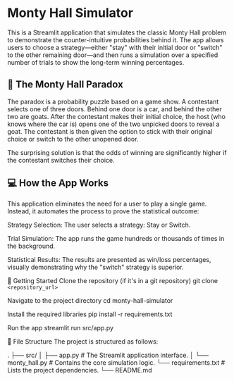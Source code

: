# Monty Hall Simulator
This is a Streamlit application that simulates the classic Monty Hall problem to demonstrate the counter-intuitive probabilities behind it. The app allows users to choose a strategy—either "stay" with their initial door or "switch" to the other remaining door—and then runs a simulation over a specified number of trials to show the long-term winning percentages.

## 🎲 The Monty Hall Paradox
The paradox is a probability puzzle based on a game show. A contestant selects one of three doors. Behind one door is a car, and behind the other two are goats. After the contestant makes their initial choice, the host (who knows where the car is) opens one of the two unpicked doors to reveal a goat. The contestant is then given the option to stick with their original choice or switch to the other unopened door.

The surprising solution is that the odds of winning are significantly higher if the contestant switches their choice.

## 💻 How the App Works
This application eliminates the need for a user to play a single game. Instead, it automates the process to prove the statistical outcome:

Strategy Selection: The user selects a strategy: Stay or Switch.

Trial Simulation: The app runs the game hundreds or thousands of times in the background.

Statistical Results: The results are presented as win/loss percentages, visually demonstrating why the "switch" strategy is superior.

🚀 Getting Started
Clone the repository (if it's in a git repository)
git clone `<repository_url>`

Navigate to the project directory
cd monty-hall-simulator

Install the required libraries
pip install -r requirements.txt

Run the app
streamlit run src/app.py

📁 File Structure
The project is structured as follows:

.
├── src/
│   ├── app.py              # The Streamlit application interface.
│   └── monty_hall.py       # Contains the core simulation logic.
└── requirements.txt        # Lists the project dependencies.
└── README.md